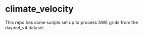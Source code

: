 # climate_velocity

This repo has some scripts set up to process SWE grids from the daymet_v4 dataset. 
